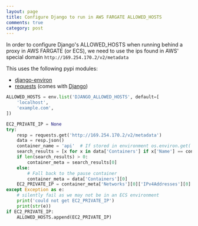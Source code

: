```yaml
---
layout: page
title: Configure Django to run in AWS FARGATE ALLOWED_HOSTS
comments: true
category: post
---
```


In order to configure Django's ALLOWED_HOSTS when running behind a proxy in AWS FARGATE (or ECS), we need to use the ips found in AWS' special domain `http://169.254.170.2/v2/metadata`

This uses the following pypi modules:
 - [django-environ](https://github.com/joke2k/django-environ)
 - [requests](https://pypi.org/project/requests2/) (comes with [Django](https://pypi.org/project/Django/))

```python
ALLOWED_HOSTS = env.list('DJANGO_ALLOWED_HOSTS', default=[
    'localhost',
    'example.com',
])

EC2_PRIVATE_IP = None
try:
    resp = requests.get('http://169.254.170.2/v2/metadata')
    data = resp.json()
    container_name = 'api'  # If stored in environment os.environ.get('DOCKER_CONTAINER_NAME', None)
    search_results = [x for x in data['Containers'] if x['Name'] == container_name]
    if len(search_results) > 0:
        container_meta = search_results[0]
    else:
        # Fall back to the pause container
        container_meta = data['Containers'][0]
    EC2_PRIVATE_IP = container_meta['Networks'][0]['IPv4Addresses'][0]
except Exception as e:
    # silently fail as we may not be in an ECS environment
    print('could not get EC2_PRIVATE_IP')
    print(str(e))
if EC2_PRIVATE_IP:
    ALLOWED_HOSTS.append(EC2_PRIVATE_IP)
```
